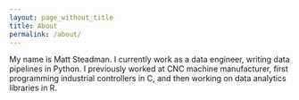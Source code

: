 ```yaml
---
layout: page_without_title
title: About
permalink: /about/
---
```


My name is Matt Steadman. I currently work as a data engineer, writing data pipelines in Python. I previously worked at CNC machine manufacturer, first programming industrial controllers in C, and then working on data analytics libraries in R.